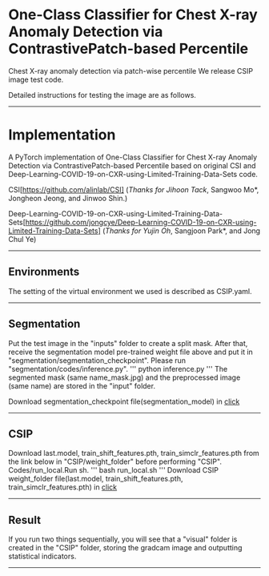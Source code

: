 
# One-Class Classifier for Chest X-ray Anomaly Detection via ContrastivePatch-based Percentile

Chest X-ray anomaly detection via patch-wise percentile
We release CSIP image test code.


Detailed instructions for testing the image are as follows.

------

# Implementation

A PyTorch implementation of One-Class Classifier for Chest X-ray Anomaly Detection via ContrastivePatch-based Percentile based on original CSI and Deep-Learning-COVID-19-on-CXR-using-Limited-Training-Data-Sets code.

CSI[https://github.com/alinlab/CSI] (*Thanks for Jihoon Tack*, Sangwoo Mo*, Jongheon Jeong, and Jinwoo Shin.)

Deep-Learning-COVID-19-on-CXR-using-Limited-Training-Data-Sets[https://github.com/jongcye/Deep-Learning-COVID-19-on-CXR-using-Limited-Training-Data-Sets] (*Thanks for Yujin Oh*, Sangjoon Park*, and Jong Chul Ye)


------
## Environments

The setting of the virtual environment we used is described as CSIP.yaml.

------
## Segmentation

Put the test image in the "inputs" folder to create a split mask. After that, receive the segmentation model pre-trained weight file above and put it in "segmentation/segmentation_checkpoint". Please run "segmentation/codes/inference.py".
'''
python inference.py 
'''
The segmented mask (same name_mask.jpg) and the preprocessed image (same name) are stored in the "input" folder.

Download segmentation_checkpoint file(segmentation_model) in [click](https://drive.google.com/drive/folders/1WvvwwY3O9ItcZ8G6Y71D3g3GWK0mNsSW?usp=sharing) 

------
## CSIP

Download last.model, train_shift_features.pth, train_simclr_features.pth from the link below in "CSIP/weight_folder" before performing "CSIP". Codes/run_local.Run sh.
'''
bash run_local.sh
'''
Download CSIP weight_folder file(last.model, train_shift_features.pth, train_simclr_features.pth) in [click](https://drive.google.com/drive/folders/1GBM8zIFwYi0OodXLenJQDCGF6VNELF80?usp=sharing)

------
## Result

If you run two things sequentially, you will see that a "visual" folder is created in the "CSIP" folder, storing the gradcam image and outputting statistical indicators.

------





